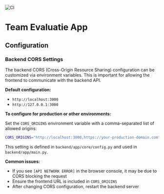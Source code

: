 ![CI](https://github.com/nveerman1/team-evaluatie-app/actions/workflows/ci.yml/badge.svg?branch=main)

# Team Evaluatie App

## Configuration

### Backend CORS Settings

The backend CORS (Cross-Origin Resource Sharing) configuration can be customized via environment variables. This is important for allowing the frontend to communicate with the backend API.

**Default configuration:**
- `http://localhost:3000`
- `http://127.0.0.1:3000`

**To configure for production or other environments:**

Set the `CORS_ORIGINS` environment variable with a comma-separated list of allowed origins:

```bash
CORS_ORIGINS="http://localhost:3000,https://your-production-domain.com"
```

This setting is defined in `backend/app/core/config.py` and used in `backend/app/main.py`.

**Common issues:**
- If you see `[API NETWORK ERROR]` in the browser console, it may be due to CORS blocking the request
- Ensure the frontend URL is included in `CORS_ORIGINS`
- After changing CORS configuration, restart the backend server
